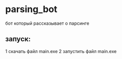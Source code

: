 # parsing_bot
бот который рассказывает о парсинге
## запуск:
1 скачать файл main.exe
2 запустить файл main.exe

